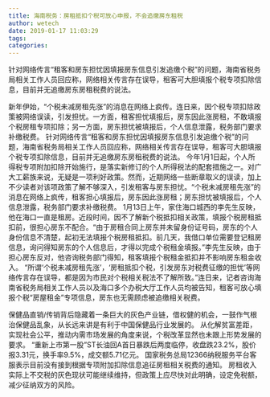 ```yaml
---
title: 海南税务：房租抵扣个税可放心申报，不会追缴房东租税
author: wetech
date: 2019-01-17 11:03:29
tags: 
categories: 
---
```

针对网络传言“租客和房东担忧因填报房东信息引发追缴个税”的问题，海南省税务局相关工作人员回应称，网络相关传言存在误导，租客可大胆填报个税专项扣除信息，目前并无追缴房东房租税费的说法。
<!-- more -->
新年伊始，“个税未减房租先涨”的消息在网络上疯传。连日来，因个税专项扣除政策被网络误读，引发担忧。一方面，租客担忧填报后，房东因此涨房租，不敢填报个税房租专项扣除；另一方面，房东担忧被填报后，个人信息泄露，税务部门要求补缴税费。
针对网络传言“租客和房东担忧因填报房东信息引发追缴个税”的问题，海南省税务局相关工作人员回应称，网络相关传言存在误导，租客可大胆填报个税专项扣除信息，目前并无追缴房东房租税费的说法。
今年1月1日起，个人所得税专项附加扣除开始施行，是落实新修订的个人所得税法的配套措施之一。对广大工薪族来说，无疑是一项利好政策。然而，近期网络一些断章取义的误读，加上不少读者对该项政策了解不够深入，引发租客与房东担忧。“个税未减房租先涨”的消息在网络上疯传，租客担心填报后，房东因此涨房租；房东担忧被填报后，个人信息泄露，税务部门要求补缴税费。
1月13日上午，家住海口城西的李先生反映，他在海口一直是租房。近段时间，因不了解新个税抵扣相关政策，填报个税房租抵扣前，很担心房东不配合。“由于房租合同上房东并未留身份证号码，房东的个人身份信息不清楚，起初无法填报个税房租抵扣。前几天，我借口单位需要登记租房信息，询问得知房东的个人信息后，才得以完成个税租金填报。”李先生反映，由于担心房东反对，他咨询税务部门得知，租客填报个税租金抵扣并不影响房东租金收入。
“所谓‘个税未减房租先涨’，‘房租抵扣个税，引发房东对税费征缴的担忧’等网络传言存在误导，都是因为市民对个税相关税法不了解所致。”连日来，记者咨询海南省税务局相关工作人员以及海口多个办税大厅工作人员均被告知，租客可放心填报个税“房屋租金”专项信息，房东也无需顾虑被追缴相关税费。
 
 
保健品直销/传销背后隐藏着一条巨大的灰色产业链，借权健的机会，一鼓作气根治保健品乱象，从长远来讲是有利于中国保健品行业发展的。
从化解贫富差距，实现社会公平，推动内需市场发展的角度来说，个税改革显然也未跟上形势发展的要求。
“重新上市第一股”ST长油回A首日暴跌后两度临停，收盘跌23.2%，股价报3.31元，换手率9.5%，成交额5.71亿元。
国家税务总局12366纳税服务平台客服表示目前没有接到根据专项附加扣除信息追征房租相关税费的通知。
房租收入实际上不交税的灰色现状可能继续维持，但政策上应尽快对此明确，设定免税额，减少征纳双方的风险。
